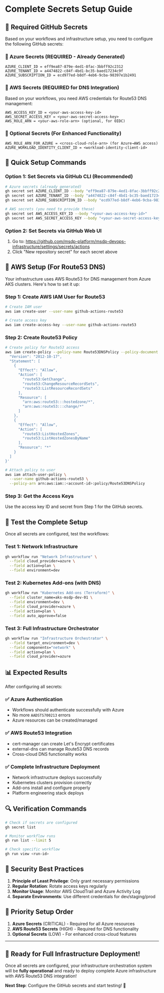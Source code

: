 # Complete Secrets Setup Guide

## 🎯 **Required GitHub Secrets**

Based on your workflows and infrastructure setup, you need to configure the following GitHub secrets:

### 🔐 **Azure Secrets (REQUIRED - Already Generated)**
```
AZURE_CLIENT_ID = eff9ea87-879e-4ed1-8fac-3bbff92c2312
AZURE_TENANT_ID = a4474822-c84f-4bd1-bc35-baed17234c9f
AZURE_SUBSCRIPTION_ID = ecd977ed-b8df-4eb6-9cba-98397e1b2491
```

### 🔐 **AWS Secrets (REQUIRED for DNS Integration)**
Based on your workflows, you need AWS credentials for Route53 DNS management:
```
AWS_ACCESS_KEY_ID = <your-aws-access-key-id>
AWS_SECRET_ACCESS_KEY = <your-aws-secret-access-key>
AWS_ROLE_ARN = <your-aws-role-arn> (optional, for OIDC)
```

### 🔐 **Optional Secrets (For Enhanced Functionality)**
```
AWS_ROLE_ARN_FOR_AZURE = <cross-cloud-role-arn> (for Azure→AWS access)
AZURE_WORKLOAD_IDENTITY_CLIENT_ID = <workload-identity-client-id>
```

## 🚀 **Quick Setup Commands**

### **Option 1: Set Secrets via GitHub CLI (Recommended)**
```bash
# Azure secrets (already generated)
gh secret set AZURE_CLIENT_ID --body "eff9ea87-879e-4ed1-8fac-3bbff92c2312"
gh secret set AZURE_TENANT_ID --body "a4474822-c84f-4bd1-bc35-baed17234c9f"
gh secret set AZURE_SUBSCRIPTION_ID --body "ecd977ed-b8df-4eb6-9cba-98397e1b2491"

# AWS secrets (you need to provide these)
gh secret set AWS_ACCESS_KEY_ID --body "<your-aws-access-key-id>"
gh secret set AWS_SECRET_ACCESS_KEY --body "<your-aws-secret-access-key>"
```

### **Option 2: Set Secrets via GitHub Web UI**
1. Go to: https://github.com/msdp-platform/msdp-devops-infrastructure/settings/secrets/actions
2. Click "New repository secret" for each secret above

## 🔧 **AWS Setup (For Route53 DNS)**

Your infrastructure uses AWS Route53 for DNS management from Azure AKS clusters. Here's how to set it up:

### **Step 1: Create AWS IAM User for Route53**
```bash
# Create IAM user
aws iam create-user --user-name github-actions-route53

# Create access key
aws iam create-access-key --user-name github-actions-route53
```

### **Step 2: Create Route53 Policy**
```bash
# Create policy for Route53 access
aws iam create-policy --policy-name Route53DNSPolicy --policy-document '{
  "Version": "2012-10-17",
  "Statement": [
    {
      "Effect": "Allow",
      "Action": [
        "route53:GetChange",
        "route53:ChangeResourceRecordSets",
        "route53:ListResourceRecordSets"
      ],
      "Resource": [
        "arn:aws:route53:::hostedzone/*",
        "arn:aws:route53:::change/*"
      ]
    },
    {
      "Effect": "Allow",
      "Action": [
        "route53:ListHostedZones",
        "route53:ListHostedZonesByName"
      ],
      "Resource": "*"
    }
  ]
}'

# Attach policy to user
aws iam attach-user-policy \
  --user-name github-actions-route53 \
  --policy-arn arn:aws:iam::<account-id>:policy/Route53DNSPolicy
```

### **Step 3: Get the Access Keys**
Use the access key ID and secret from Step 1 for the GitHub secrets.

## 🧪 **Test the Complete Setup**

Once all secrets are configured, test the workflows:

### **Test 1: Network Infrastructure**
```bash
gh workflow run "Network Infrastructure" \
  --field cloud_provider=azure \
  --field action=plan \
  --field environment=dev
```

### **Test 2: Kubernetes Add-ons (with DNS)**
```bash
gh workflow run "Kubernetes Add-ons (Terraform)" \
  --field cluster_name=aks-msdp-dev-01 \
  --field environment=dev \
  --field cloud_provider=azure \
  --field action=plan \
  --field auto_approve=false
```

### **Test 3: Full Infrastructure Orchestrator**
```bash
gh workflow run "Infrastructure Orchestrator" \
  --field target_environment=dev \
  --field components="network" \
  --field action=plan \
  --field cloud_provider=azure
```

## 📊 **Expected Results**

After configuring all secrets:

### ✅ **Azure Authentication**
- Workflows should authenticate successfully with Azure
- No more `AADSTS700213` errors
- Azure resources can be created/managed

### ✅ **AWS Route53 Integration**
- cert-manager can create Let's Encrypt certificates
- external-dns can manage Route53 DNS records
- Cross-cloud DNS functionality works

### ✅ **Complete Infrastructure Deployment**
- Network infrastructure deploys successfully
- Kubernetes clusters provision correctly
- Add-ons install and configure properly
- Platform engineering stack deploys

## 🔍 **Verification Commands**

```bash
# Check if secrets are configured
gh secret list

# Monitor workflow runs
gh run list --limit 5

# Check specific workflow
gh run view <run-id>
```

## 🚨 **Security Best Practices**

1. **Principle of Least Privilege**: Only grant necessary permissions
2. **Regular Rotation**: Rotate access keys regularly
3. **Monitor Usage**: Monitor AWS CloudTrail and Azure Activity Log
4. **Separate Environments**: Use different credentials for dev/staging/prod

## 🎯 **Priority Setup Order**

1. **Azure Secrets** (CRITICAL) - Required for all Azure resources
2. **AWS Route53 Secrets** (HIGH) - Required for DNS functionality
3. **Optional Secrets** (LOW) - For enhanced cross-cloud features

---

## 🎉 **Ready for Full Infrastructure Deployment!**

Once all secrets are configured, your infrastructure orchestration system will be **fully operational** and ready to deploy complete Azure infrastructure with AWS Route53 DNS integration!

**Next Step**: Configure the GitHub secrets and start testing! 🚀
